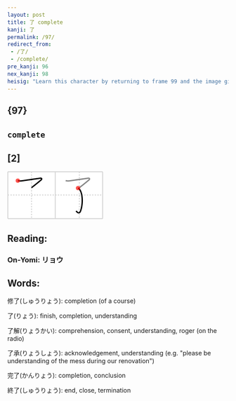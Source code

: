 ```yaml
---
layout: post
title: 了 complete
kanji: 了
permalink: /97/
redirect_from:
 - /了/
 - /complete/
pre_kanji: 96
nex_kanji: 98
heisig: "Learn this character by returning to frame 99 and the image given there. The only difference is that the "arms" have been left off (actually, only tucked inside). Thus a <i>child</i> with its arms wrapped up into the back-sack is the picture of a job successfully <b>completed</b>."
---
```


## {97}

## `complete`

## [2]

<div class="stroke"><img src="../images/E4BA86.png" /></div>

## Reading:

### On-Yomi: リョウ

## Words:

修了(しゅうりょう): completion (of a course)

了(りょう): finish, completion, understanding

了解(りょうかい): comprehension, consent, understanding, roger (on the radio)

了承(りょうしょう): acknowledgement, understanding (e.g. "please be understanding of the mess during our renovation")

完了(かんりょう): completion, conclusion

終了(しゅうりょう): end, close, termination
